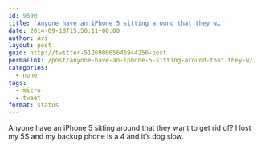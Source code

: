 ```yaml
---
id: 9590
title: 'Anyone have an iPhone 5 sitting around that they w…'
date: 2014-09-18T15:50:11+00:00
author: Avi
layout: post
guid: http://twitter-512690065646944256-post
permalink: /post/anyone-have-an-iphone-5-sitting-around-that-they-w/
categories:
  - none
tags:
  - micro
  - tweet
format: status
---
```

Anyone have an iPhone 5 sitting around that they want to get rid of? I lost my 5S and my backup phone is a 4 and it’s dog slow.